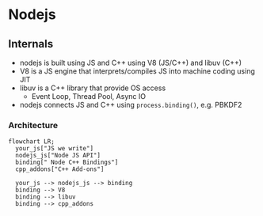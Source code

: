 # Nodejs
## Internals
 - nodejs is built using JS and C++ using V8 (JS/C++) and libuv (C++)
 - V8 is a JS engine that interprets/compiles JS into machine coding using JIT 
 - libuv is a C++ library that provide OS access
   - Event Loop, Thread Pool, Async IO
 - nodejs connects JS and C++ using `process.binding()`, e.g. PBKDF2
### Architecture
```mermaid
flowchart LR;
  your_js["JS we write"]
  nodejs_js["Node JS API"]
  binding[" Node C++ Bindings"]
  cpp_addons["C++ Add-ons"]

  your_js --> nodejs_js --> binding
  binding --> V8
  binding --> libuv
  binding --> cpp_addons
```
